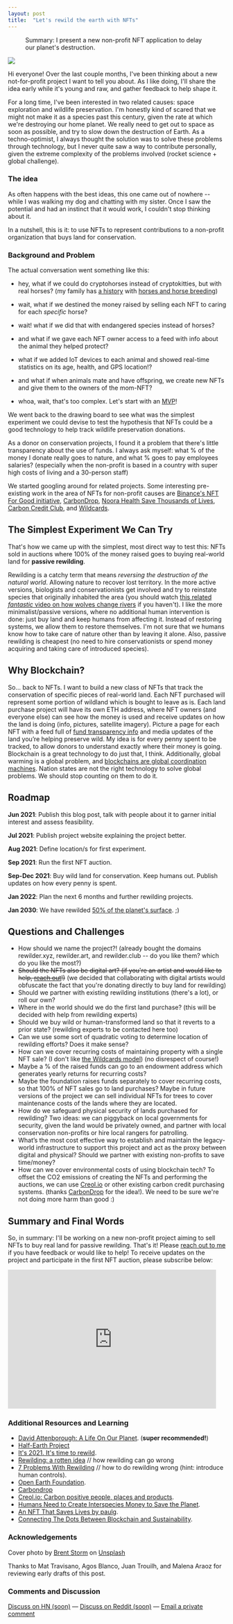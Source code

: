 ```yaml
---
layout: post
title:  "Let's rewild the earth with NFTs"
---
```

<figure>
  <figcaption style="text-align: left">
  Summary: I present a new non-profit NFT application to delay our planet's destruction.
  </figcaption>
</figure>
<img class="cover" src="/img/rewild/cover.jpg">

Hi everyone! Over the last couple months, I've been thinking about a new not-for-profit project I want to tell you about. As I like doing, I'll share the idea early while it's young and raw, and gather feedback to help shape it. 

For a long time, I've been interested in two related causes: space exploration and wildlife preservation. I'm honestly kind of scared that we might not make it as a species past this century, given the rate at which we're destroying our home planet. We really need to get out to space as soon as possible, and try to slow down the destruction of Earth. As a techno-optimist, I always thought the solution was to solve these problems through technology, but I never quite saw a way to contribute personally, given the extreme complexity of the problems involved (rocket science + global challenge).

### The idea
As often happens with the best ideas, this one came out of nowhere -- while I was walking my dog and chatting with my sister. Once I saw the potential and had an instinct that it would work, I couldn't stop thinking about it.

In a nutshell, this is it: to use NFTs to represent contributions to a non-profit organization that buys land for conservation.

### Background and Problem

The actual conversation went something like this:  
- hey, what if we could do cryptohorses instead of cryptokitties, but with real horses? (my family has [a history](https://es.wikipedia.org/wiki/Gato_y_Mancha) with [horses and horse breeding](http://www.aimetschiffely.org/solanet.htm))  

- wait, what if we destined the money raised by selling each NFT to caring for each *specific* horse?  

- wait! what if we did that with endangered species instead of horses?  

- and what if we gave each NFT owner access to a feed with info about the animal they helped protect?   

- what if we added IoT devices to each animal and showed real-time statistics on its age, health, and GPS location!?   

- and what if when animals mate and have offspring, we create new NFTs and give them to the owners of the mom-NFT?  

- whoa, wait, that's too complex. Let's start with an [MVP](https://en.wikipedia.org/wiki/Minimum_viable_product)!  

We went back to the drawing board to see what was the simplest experiment we could devise to test the hypothesis that NFTs could be a good technology to help track wildlife preservation donations.  

As a donor on conservation projects, I found it a problem that there's little transparency about the use of funds. I always ask myself: what % of the money I donate really goes to nature, and what % goes to pay employees salaries? (especially when the non-profit is based in a country with super high costs of living and a 30-person staff)

We started googling around for related projects. Some interesting pre-existing work in the area of NFTs for non-profit causes are [Binance's NFT For Good initiative](https://www.nftforgood.org/), [CarbonDrop](https://www.carbondrop.art/#top), [Noora Health Save Thousands of Lives](https://opensea.io/collection/noora-health), [Carbon Credit Club](https://carboncredits.club/), and [Wildcards](https://wildcards.world/).

## The Simplest Experiment We Can Try
That's how we came up with the simplest, most direct way to test this: NFTs sold in auctions where 100% of the money raised goes to buying real-world land for **passive rewilding**.

Rewilding is a catchy term that means *reversing the destruction of the natural world*. Allowing nature to recover lost territory. In the more active versions, biologists and conservationists get involved and try to reinstate species that originally inhabited the area (you should watch [this related *fantastic* video on how wolves change rivers](https://www.youtube.com/watch?v=ysa5OBhXz-Q) if you haven't). I like the more minimalist/passive versions, where no additional human intervention is done: just buy land and keep humans from affecting it. Instead of restoring systems, we allow them to restore themselves. I'm not sure that we humans know how to take care of nature other than by leaving it alone. Also, passive rewilding is cheapest (no need to hire conservationists or spend money acquiring and taking care of introduced species).

## Why Blockchain?

So... back to NFTs. I want to build a new class of NFTs that track the conservation of specific pieces of real-world land. Each NFT purchased will represent some portion of wildland which is bought to leave as is. Each land purchase project will have its own ETH address, where NFT owners (and everyone else) can see how the money is used and receive updates on how the land is doing (info, pictures, satellite imagery). Picture a page for each NFT with a feed full of [fund transparency info](https://opencollective.com/opencollective/transactions) and media updates of the land you’re helping preserve wild. My idea is for every penny spent to be tracked, to allow donors to understand exactly where their money is going. Blockchain is a great technology to do just that, I think. Additionally, global warming is a global problem, and [blockchains are global coordination machines](https://blog.openzeppelin.com/the-global-coordination-machine-ed5aba8f6456/). Nation states are not the right technology to solve global problems. We should stop counting on them to do it.


## Roadmap

**Jun 2021**: Publish this blog post, talk with people about it to garner initial interest and assess feasibility.  

**Jul 2021**: Publish project website explaining the project better.   

**Aug 2021**: Define location/s for first experiment.   

**Sep 2021**: Run the first NFT auction.  

**Sep-Dec 2021**: Buy wild land for conservation. Keep humans out. Publish updates on how every penny is spent.  

**Jan 2022**: Plan the next 6 months and further rewilding projects.  

**Jan 2030**: We have rewilded [50% of the planet's surface](https://www.half-earthproject.org/discover-half-earth/). ;)

## Questions and Challenges
- How should we name the project?! (already bought the domains rewilder.xyz, rewilder.art, and rewilder.club -- do you like them? which do you like the most?)  
- ~~Should the NFTs also be digital art? (if you're an artist and would like to help, [reach out](mailto:rewild@maraoz.com)!)~~ (we decided that collaborating with digital artists would obfuscate the fact that you're donating directly to buy land for rewilding)  
- Should we partner with existing rewilding institutions (there's a lot), or roll our own?
- Where in the world should we do the first land purchase? (this will be decided with help from rewilding experts)
- Should we buy wild or human-transformed land so that it reverts to a prior state? (rewilding experts to be contacted here too)
- Can we use some sort of quadratic voting to determine location of rewilding efforts? Does it make sense?
- How can we cover recurring costs of maintaining property with a single NFT sale? (I don't like [the Wildcards model](https://www.youtube.com/watch?v=n7GBm6ruVaQ)) (no disrespect of course!)
- Maybe a % of the raised funds can go to an endowment address which generates yearly returns for recurring costs?
- Maybe the foundation raises funds separately to cover recurring costs, so that 100% of NFT sales go to land purchases? Maybe in future versions of the project we can sell individual NFTs for trees to cover maintenance costs of the lands where they are located.  
- How do we safeguard physical security of lands purchased for rewilding? Two ideas: we can piggyback on local governments for security, given the land would be privately owned, and partner with local conservation non-profits or hire local rangers for patrolling.
- What’s the most cost effective way to establish and maintain the legacy-world infrastructure to support this project and act as the proxy between digital and physical? Should we partner with existing non-profits to save time/money?  
- How can we cover environmental costs of using blockchain tech? To offset the CO2 emissions of creating the NFTs and performing the auctions, we can use [Creol.io](https://www.creol.io/) or other existing carbon credit purchasing systems. (thanks [CarbonDrop](https://www.carbondrop.art/) for the idea!). We need to be sure we're not doing more harm than good :)

## Summary and Final Words

So, in summary: I'll be working on a new non-profit project aiming to sell NFTs to buy real land for passive rewilding. That's it! Please [reach out to me](mailto:rewild@maraoz.com) if you have feedback or would like to help! To receive updates on the project and participate in the first NFT auction, please subscribe below:

<div style="text-align: center">
	<iframe style="display:block;" src="https://maraoz.substack.com/embed" width="480" height="320" style="border:1px solid #EEE; background:white;" frameborder="0" scrolling="no"></iframe>
</div>

### Additional Resources and Learning
- [David Attenborough: A Life On Our Planet](https://www.youtube.com/watch?v=8Vf3SkFdCsg). (**super recommended!**)
- [Half-Earth Project](https://www.half-earthproject.org/discover-half-earth)
- [It's 2021. It's time to rewild](https://fivemedia.com/essay/its-2021-its-time-to-rewild/).
- [Rewilding: a rotten idea](https://www.spiked-online.com/2018/05/02/rewilding-a-rotten-idea) // how rewilding can go wrong
- [7 Problems With Rewilding](https://medium.com/@kateshel/rewilding-europe-2-ea9df00cfe76) // how to do rewilding wrong (hint: introduce human controls).
- [Open Earth Foundation](https://www.openfoundation.earth/).
- [Carbondrop](https://www.carbondrop.art/)
- [Creol.io: Carbon positive people, places and products](https://www.creol.io/).
- [Humans Need to Create Interspecies Money to Save the Planet](https://www.wired.com/story/interspecies-money/).
- [An NFT That Saves Lives by paulg](http://paulgraham.com/nft.html).
- [Connecting The Dots Between Blockchain and Sustainability](https://hackernoon.com/connecting-the-dots-between-blockchain-and-sustainability-6ncc3234).

### Acknowledgements
<span>Cover photo by <a href="https://unsplash.com/@brentstorm?utm_source=unsplash&utm_medium=referral&utm_content=creditCopyText">Brent Storm</a> on <a href="https://unsplash.com/?utm_source=unsplash&utm_medium=referral&utm_content=creditCopyText">Unsplash</a></span>

Thanks to Mat Travisano, Agos Blanco, Juan Trouilh, and Malena Araoz for reviewing early drafts of this post.

### Comments and Discussion
[Discuss on HN (soon)]() — [Discuss on Reddit (soon)]() — [Email a private comment](mailto:contact@maraoz.com)
